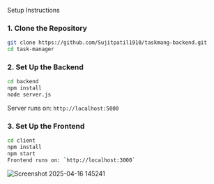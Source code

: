 Setup Instructions
### 1. Clone the Repository
```bash
git clone https://github.com/Sujitpatil1910/taskmang-backend.git
cd task-manager
```

### 2. Set Up the Backend
```bash
cd backend
npm install
node server.js
```
Server runs on: `http://localhost:5000`

### 3. Set Up the Frontend
```bash
cd client
npm install
npm start
Frontend runs on: `http://localhost:3000`
```





![Screenshot 2025-04-16 145241](https://github.com/user-attachments/assets/567a060b-1bff-404d-9bcb-5b607438b8f3)
